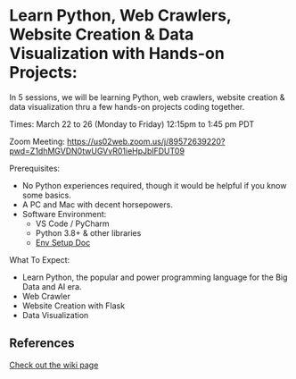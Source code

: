 # Learn Python, Web Crawlers, Website Creation & Data Visualization with Hands-on Projects:
In 5 sessions, we will be learning Python,  web crawlers, website creation & data visualization thru a few hands-on projects coding together. 

Times:  March 22 to 26 (Monday to Friday) 12:15pm to 1:45 pm PDT

Zoom Meeting: 
https://us02web.zoom.us/j/89572639220?pwd=Z1dhMGVDN0twUGVvR01ieHpJblFDUT09

Prerequisites: 
* No Python experiences required, though it would be helpful if you know some basics. 
* A PC and Mac with decent horsepowers. 
* Software Environment: 
  * VS Code / PyCharm 
  * Python 3.8+ & other libraries
  * [Env Setup Doc](EnvSetup.md)

What To Expect:
* Learn Python, the popular and power programming language for the Big Data and AI era.
* Web Crawler
* Website Creation with Flask
* Data Visualization 

## References
[Check out the wiki page](https://github.com/RiptideStar/Python/wiki)